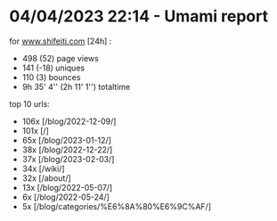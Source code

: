 # 04/04/2023 22:14 - Umami report
for www.shifeiti.com [24h] :

 - 498 (52) page views
 - 141 (-18) uniques
 - 110 (3) bounces
 - 9h 35' 4'' (2h 11' 1'') totaltime


top 10 urls:
 - 106x [/blog/2022-12-09/]
 - 101x [/]
 - 65x [/blog/2023-01-12/]
 - 38x [/blog/2022-12-22/]
 - 37x [/blog/2023-02-03/]
 - 34x [/wiki/]
 - 32x [/about/]
 - 13x [/blog/2022-05-07/]
 - 6x [/blog/2022-05-24/]
 - 5x [/blog/categories/%E6%8A%80%E6%9C%AF/]


